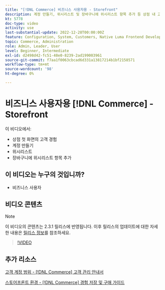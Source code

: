 ```yaml
---
title: "[!DNL Commerce] 비즈니스 사용자용 - Storefront"
description: 계정 만들기, 위시리스트 및 장바구니에 위시리스트 항목 추가 등 상점 내 고객 경험에 대해 알아봅니다
kt: 5778
doc-type: video
activity: use
last-substantial-update: 2022-12-28T00:00:00Z
feature: Configuration, System, Customers, Native Luma Frontend Development, Page Content, Site Navigation
topic: Commerce, Administration
role: Admin, Leader, User
level: Beginner, Intermediate
exl-id: d2498d42-fc51-48e0-8239-2ad199003961
source-git-commit: f7aa1f0063cbcad6d331a13817214b1bf2158571
workflow-type: tm+mt
source-wordcount: '98'
ht-degree: 0%

---
```


# 비즈니스 사용자용 [!DNL Commerce] - Storefront

이 비디오에서:

- 상점 첫 화면의 고객 경험
- 계정 만들기
- 위시리스트
- 장바구니에 위시리스트 항목 추가

## 이 비디오는 누구의 것입니까?

- 비즈니스 사용자

## 비디오 콘텐츠

>[!NOTE]
>
>이 비디오의 콘텐츠는 2.3.1 릴리스에 반영됩니다. 이후 릴리스의 업데이트에 대한 자세한 내용은 [릴리스 정보](https://experienceleague.adobe.com/docs/commerce-operations/release/notes/overview.html)를 참조하세요.

>[!VIDEO](https://video.tv.adobe.com/v/36188?quality=12&learn=on)

## 추가 리소스

[고객 계정 범위 - [!DNL Commerce] 고객 관리 안내서](https://experienceleague.adobe.com/docs/commerce-admin/customers/customer-accounts/customer-account-scope.html)

[스토어프론트 환경 - [!DNL Commerce] 경험 저장 및 구매 가이드](https://experienceleague.adobe.com/docs/commerce-admin/stores-sales/shopper-tools/wish-lists/wishlist-storefront.html)
